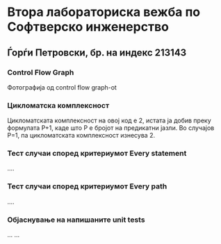# Втора лабораториска вежба по Софтверско инженерство

## Ѓорѓи Петровски, бр. на индекс 213143

###  Control Flow Graph

Фотографија од control flow graph-ot 

### Цикломатска комплексност

Цикломатската комплексност на овој код е 2, истата ја добив преку формулата P+1, каде што P е бројот на предикатни јазли. Во случајoв P=1, па цикломатската комплексност изнесува 2.

### Тест случаи според критериумот  Every statement 

....

### Тест случаи според критериумот Every path

.... 

### Објаснување на напишаните unit tests

...
...
